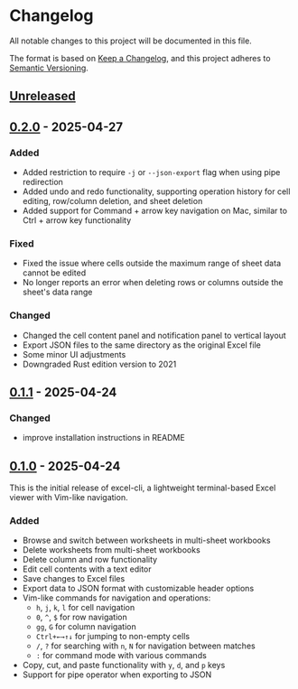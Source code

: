 # Changelog

All notable changes to this project will be documented in this file.

The format is based on [Keep a Changelog](https://keepachangelog.com/en/1.1.0/),
and this project adheres to [Semantic Versioning](https://semver.org/spec/v2.0.0.html).

## [Unreleased]

## [0.2.0] - 2025-04-27

### Added

- Added restriction to require `-j` or `--json-export` flag when using pipe redirection
- Added undo and redo functionality, supporting operation history for cell editing, row/column deletion, and sheet deletion
- Added support for Command + arrow key navigation on Mac, similar to Ctrl + arrow key functionality

### Fixed

- Fixed the issue where cells outside the maximum range of sheet data cannot be edited
- No longer reports an error when deleting rows or columns outside the sheet's data range

### Changed

- Changed the cell content panel and notification panel to vertical layout
- Export JSON files to the same directory as the original Excel file
- Some minor UI adjustments
- Downgraded Rust edition version to 2021

## [0.1.1] - 2025-04-24

### Changed

- improve installation instructions in README

## [0.1.0] - 2025-04-24

This is the initial release of excel-cli, a lightweight terminal-based Excel viewer with Vim-like navigation.

### Added

- Browse and switch between worksheets in multi-sheet workbooks
- Delete worksheets from multi-sheet workbooks
- Delete column and row functionality
- Edit cell contents with a text editor
- Save changes to Excel files
- Export data to JSON format with customizable header options
- Vim-like commands for navigation and operations:
  - `h`, `j`, `k`, `l` for cell navigation
  - `0`, `^`, `$` for row navigation
  - `gg`, `G` for column navigation
  - `Ctrl+←→↑↓` for jumping to non-empty cells
  - `/`, `?` for searching with `n`, `N` for navigation between matches
  - `:` for command mode with various commands
- Copy, cut, and paste functionality with `y`, `d`, and `p` keys
- Support for pipe operator when exporting to JSON

[Unreleased]: https://github.com/fuhan666/excel-cli/compare/v0.2.0...HEAD
[0.2.0]: https://github.com/fuhan666/excel-cli/releases/tag/v0.2.0
[0.1.1]: https://github.com/fuhan666/excel-cli/releases/tag/v0.1.1
[0.1.0]: https://github.com/fuhan666/excel-cli/releases/tag/v0.1.0
